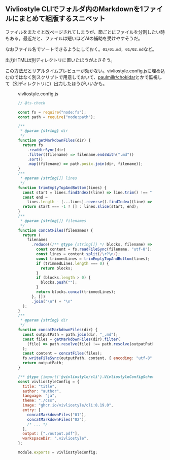 ## Vivliostyle CLIでフォルダ内のMarkdownを1ファイルにまとめて組版するスニペット

ファイルをまたぐと改ページされてしまうが、節ごとにファイルを分割したい時もある。最近だと、ファイルは短いほどAIの補助を受けやすそうだ。

なおファイル名でソートできるようにしておく。`01/01.md, 01/02.md`など。

出力HTMLは別ディレクトリに置いたほうがよさそう。

この方法だとリアルタイムプレビューが効かない。vivliostyle.config.jsに埋め込むのではなく別スクリプトで用意しておいて、[paulmillr/chokidar](https://github.com/paulmillr/chokidar)とかで監視して（別ディレクトリに）出力したほうがいいかも。

<figure>
<figcaption>vivliostyle.config.js</figcaption>

```js
// @ts-check

const fs = require("node:fs");
const path = require("node:path");

/**
 * @param {string} dir
 */
function getMarkdownFiles(dir) {
  return fs
    .readdirSync(dir)
    .filter((filename) => filename.endsWith(".md"))
    .sort()
    .map((filename) => path.posix.join(dir, filename));
}
/**
 * @param {string[]} lines
 */
function trimEmptyTopAndBottom(lines) {
  const start = lines.findIndex((line) => line.trim() !== "");
  const end =
    lines.length - [...lines].reverse().findIndex((line) => line.trim() !== "");
  return start === -1 ? [] : lines.slice(start, end);
}
/**
 * @param {string[]} filenames
 */
function concatFiles(filenames) {
  return (
    filenames
      .reduce((/** @type {string[]} */ blocks, filename) => {
        const content = fs.readFileSync(filename, "utf-8");
        const lines = content.split(/\r?\n/);
        const trimmedLines = trimEmptyTopAndBottom(lines);
        if (trimmedLines.length === 0) {
          return blocks;
        }
        if (blocks.length > 0) {
          blocks.push("");
        }
        return blocks.concat(trimmedLines);
      }, [])
      .join("\n") + "\n"
  );
}
/**
 * @param {string} dir
 */
function concatMarkdownFiles(dir) {
  const outputPath = path.join(dir, "_.md");
  const files = getMarkdownFiles(dir).filter(
    (file) => path.resolve(file) !== path.resolve(outputPath)
  );
  const content = concatFiles(files);
  fs.writeFileSync(outputPath, content, { encoding: "utf-8" });
  return outputPath;
}

/** @type {import('@vivliostyle/cli').VivliostyleConfigSchema} */
const vivliostyleConfig = {
  title: "title",
  author: "author",
  language: "ja",
  theme: "./css",
  image: "ghcr.io/vivliostyle/cli:8.19.0",
  entry: [
    concatMarkdownFiles("01"),
    concatMarkdownFiles("02"),
    /* ... */
  ],
  output: ["./output.pdf"],
  workspaceDir: ".vivliostyle",
};

module.exports = vivliostyleConfig;
```

</figure>
